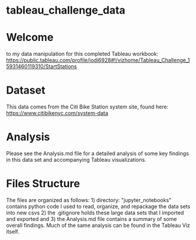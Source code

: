 # tableau_challenge_data

# Welcome 
to my data manipulation for this completed Tableau workbook:
https://public.tableau.com/profile/jodi6928#!/vizhome/Tableau_Challenge_15931460119310/StartStations

# Dataset
This data comes from the Citi Bike Station system site, found here: https://www.citibikenyc.com/system-data

# Analysis
Please see the Analysis.md file for a detailed analysis of some key findings in this data set and accompanying Tableau visualizations.

# Files Structure
The files are organized as follows: 1) directory: "jupyter_notebooks" contains python code I used to read, organize, and repackage the data sets into new csvs 2) the .gitignore holds these large data sets that I imported and exported and 3) the Analysis.md file contains a summary of some overall findings. Much of the same analysis can be found in the Tableau Viz itself.
